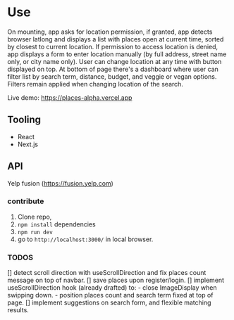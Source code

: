 # Use

On mounting, app asks for location permission, if granted, app detects browser latlong and displays a list with places open at current time, sorted by closest to current location. If permission to access location is denied, app displays a form to enter location manually (by full address, street name only, or city name only). User can change location at any time with button displayed on top. At bottom of page there's a dashboard where user can filter list by search term, distance, budget, and veggie or vegan options. Filters remain applied when changing location of the search.  

Live demo: https://places-alpha.vercel.app

## Tooling

- React
- Next.js 

## API

Yelp fusion (https://fusion.yelp.com)

### contribute

1. Clone repo, 
2. `npm install` dependencies 
3. `npm run dev` 
4. go to `http://localhost:3000/` in local browser.


### TODOS

[] detect scroll direction with useScrollDirection and fix places count message on top of navbar.
[] save places upon register/login.
[] implement useScrollDirection hook (already drafted) to: 
    - close ImageDisplay when swipping down. 
    - position places count and search term fixed at top of page.
[] implement suggestions on search form, and flexible matching results. 
